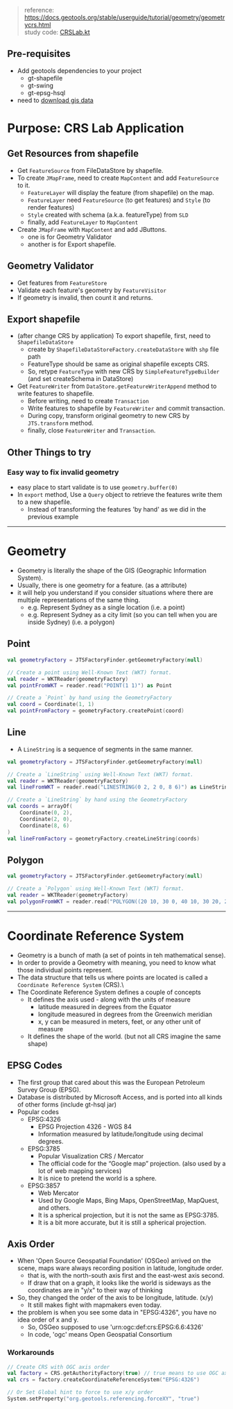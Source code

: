 > reference: https://docs.geotools.org/stable/userguide/tutorial/geometry/geometrycrs.html  
> study code: [CRSLab.kt](../src/main/kotlin/org/geotools/tutorial/crs/CRSLab.kt)

## Pre-requisites

- Add geotools dependencies to your project
    - gt-shapefile
    - gt-swing
    - gt-epsg-hsql
- need to [download gis data](http://udig.refractions.net/docs/data-v1_2.zip)

# Purpose: CRS Lab Application

## Get Resources from shapefile

- Get `FeatureSource` from FileDataStore by shapefile.
- To create `JMapFrame`, need to create `MapContent` and add `FeatureSource` to it.
    - `FeatureLayer` will display the feature (from shapefile) on the map.
    - `FeatureLayer` need `FeatureSource` (to get features) and `Style` (to render features)
    - `Style` created with schema (a.k.a. featureType) from `SLD`
    - finally, add `FeatureLayer` to `MapContent`
- Create `JMapFrame` with `MapContent` and add JButtons.
    - one is for Geometry Validator
    - another is for Export shapefile.

## Geometry Validator

- Get features from `FeatureStore`
- Validate each feature's geometry by `FeatureVisitor`
- If geometry is invalid, then count it and returns.

## Export shapefile

- (after change CRS by application) To export shapefile, first, need to `ShapefileDataStore`
    - create by `ShapefileDataStoreFactory.createDataStore` with `shp` file path
    - FeatureType should be same as original shapefile excepts CRS.
    - So, retype `FeatureType` with new CRS by `SimpleFeatureTypeBuilder` (and set createSchema in DataStore)
- Get `FeatureWriter` from `DataStore.getFeatureWriterAppend` method to write features to shapefile.
    - Before writing, need to create `Transaction`
    - Write features to shapefile by `FeatureWriter` and commit transaction.
    - During copy, transform original geometry to new CRS by `JTS.transform` method.
    - finally, close `FeatureWriter` and `Transaction`.

## Other Things to try

### Easy way to fix invalid geometry

- easy place to start validate is to use `geometry.buffer(0)`
- In `export` method, Use a `Query` object to retrieve the features write them to a new shapefile.
    - Instead of transforming the features 'by hand' as we did in the previous example

---

# Geometry

- Geometry is literally the shape of the GIS (Geographic Information System).
- Usually, there is one geometry for a feature. (as a attribute)
- it will help you understand if you consider situations where there are multiple representations of the same thing.
    - e.g. Represent Sydney as a single location (i.e. a point)
    - e.g. Represent Sydney as a city limit (so you can tell when you are inside Sydney) (i.e. a polygon)

## Point

```kotlin
val geometryFactory = JTSFactoryFinder.getGeometryFactory(null)

// Create a point using Well-Known Text (WKT) format.
val reader = WKTReader(geometryFactory)
val pointFromWKT = reader.read("POINT(1 1)") as Point

// Create a `Point` by hand using the GeometryFactory
val coord = Coordinate(1, 1)
val pointFromFactory = geometryFactory.createPoint(coord)
```

## Line

- A `LineString` is a sequence of segments in the same manner.

```kotlin
val geometryFactory = JTSFactoryFinder.getGeometryFactory(null)

// Create a `LineString` using Well-Known Text (WKT) format.
val reader = WKTReader(geometryFactory)
val lineFromWKT = reader.read("LINESTRING(0 2, 2 0, 8 6)") as LineString

// Create a `LineString` by hand using the GeometryFactory
val coords = arrayOf(
    Coordinate(0, 2),
    Coordinate(2, 0),
    Coordinate(8, 6)
)
val lineFromFactory = geometryFactory.createLineString(coords)
```

## Polygon

```kotlin
val geometryFactory = JTSFactoryFinder.getGeometryFactory(null)

// Create a `Polygon` using Well-Known Text (WKT) format.
val reader = WKTReader(geometryFactory)
val polygonFromWKT = reader.read("POLYGON((20 10, 30 0, 40 10, 30 20, 20 10))") as Polygon
```

---

# Coordinate Reference System

- Geometry is a bunch of math (a set of points in teh mathematical sense).
- In order to provide a Geometry with meaning, you need to know what those individual points represent.
- The data structure that tells us where points are located is called a `Coordinate Reference System` (CRS).\
- The Coordinate Reference System defines a couple of concepts
    - It defines the axis used - along with the units of measure
        - latitude measured in degrees from the Equator
        - longitude measured in degrees from the Greenwich meridian
        - x, y can be measured in meters, feet, or any other unit of measure
    - It defines the shape of the world. (but not all CRS imagine the same shape)

## EPSG Codes

- The first group that cared about this was the European Petroleum Survey Group (EPSG).
- Database is distributed by Microsoft Access, and is ported into all kinds of other forms (include gt-hsql jar)
- Popular codes
    - EPSG:4326
        - EPSG Projection 4326 - WGS 84
        - Information measured by latitude/longitude using decimal degrees.
    - EPSG:3785
        - Popular Visualization CRS / Mercator
        - The official code for the “Google map” projection. (also used by a lot of web mapping services)
        - It is nice to pretend the world is a sphere.
    - EPSG:3857
        - Web Mercator
        - Used by Google Maps, Bing Maps, OpenStreetMap, MapQuest, and others.
        - It is a spherical projection, but it is not the same as EPSG:3785.
        - It is a bit more accurate, but it is still a spherical projection.

## Axis Order

- When 'Open Source Geospatial Foundation' (OSGeo) arrived on the scene, maps ware always recording position in
  latitude, longitude order.
    - that is, with the north-south axis first and the east-west axis second.
    - If draw that on a graph, it looks like the world is sideways as the coordinates are in "y/x" to their way of
      thinking
- So, they changed the order of the axis to be longitude, latitude. (x/y)
    - It still makes fight with mapmakers even today.
- the problem is when you see some data in "EPSG:4326", you have no idea order of x and y.
    - So, OSGeo supposed to use 'urn:ogc:def:crs:EPSG:6.6:4326'
    - In code, 'ogc' means Open Geospatial Consortium

### Workarounds

```kotlin
// Create CRS with OGC axis order
val factory = CRS.getAuthorityFactory(true) // true means to use OGC axis order (longitude first)
val crs = factory.createCoordinateReferenceSystem("EPSG:4326")

// Or Set Global hint to force to use x/y order
System.setProperty("org.geotools.referencing.forceXY", "true")
```
